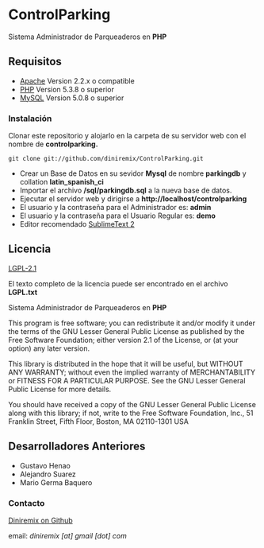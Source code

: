# ControlParking
Sistema Administrador de Parqueaderos en **PHP**


## Requisitos
- [Apache](http://www.apache.org/) Version 2.2.x o compatible
- [PHP](http://www.php.net/) Version 5.3.8 o superior
- [MySQL](http://www.mysql.com/downloads/mysql/) Version  5.0.8 o superior


### Instalación ###
Clonar este repositorio y alojarlo en la carpeta de su servidor web con el nombre de **controlparking.**

    git clone git://github.com/diniremix/ControlParking.git


* Crear un Base de Datos en su sevidor **Mysql** de nombre **parkingdb** y collation **latin_spanish_ci**
* Importar el archivo **/sql/parkingdb.sql** a la nueva base de datos.
* Ejecutar el servidor web y dirigirse a **http://localhost/controlparking**
* El usuario y la contraseña para el Administrador es: **admin**
* El usuario y la contraseña para el Usuario Regular es: **demo**
* Editor recomendado [SublimeText 2](http://www.sublimetext.com/2)


## Licencia ##
[LGPL-2.1](http://www.gnu.org/licenses/old-licenses/lgpl-2.1.html)

El texto completo de la licencia puede ser encontrado en el archivo **LGPL.txt**

Sistema Administrador de Parqueaderos en **PHP**


This program is free software; you can redistribute it and/or
modify it under the terms of the GNU Lesser General Public
License as published by the Free Software Foundation; either
version 2.1 of the License, or (at your option) any later version.

This library is distributed in the hope that it will be useful,
but WITHOUT ANY WARRANTY; without even the implied warranty of
MERCHANTABILITY or FITNESS FOR A PARTICULAR PURPOSE.  See the GNU
Lesser General Public License for more details.

You should have received a copy of the GNU Lesser General Public
License along with this library; if not, write to the Free Software
Foundation, Inc., 51 Franklin Street, Fifth Floor, Boston, MA  02110-1301  USA


## Desarrolladores Anteriores ##
- Gustavo Henao
- Alejandro Suarez
- Mario Germa Baquero


### Contacto ###
[Diniremix on Github](https://github.com/diniremix)

email: *diniremix [at] gmail [dot] com*
